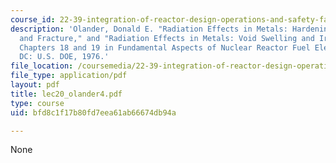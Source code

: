 ```yaml
---
course_id: 22-39-integration-of-reactor-design-operations-and-safety-fall-2006
description: 'Olander, Donald E. "Radiation Effects in Metals: Hardening, Embrittlement,
  and Fracture," and "Radiation Effects in Metals: Void Swelling and Irradiation Creep."
  Chapters 18 and 19 in Fundamental Aspects of Nuclear Reactor Fuel Elements. Washington,
  DC: U.S. DOE, 1976.'
file_location: /coursemedia/22-39-integration-of-reactor-design-operations-and-safety-fall-2006/bfd8c1f17b80fd7eea61ab66674db94a_lec20_olander4.pdf
file_type: application/pdf
layout: pdf
title: lec20_olander4.pdf
type: course
uid: bfd8c1f17b80fd7eea61ab66674db94a

---
```

None